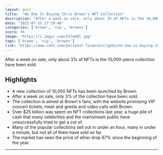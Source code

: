 ```yaml
---
layout: post
title:  "No One Is Buying Chris Brown's NFT Collection"
description: "After a week on sale, only about 3% of NFTs in the 10,000-piece collection have been sold."
date: "2022-07-15 17:19:46"
categories: ['brown', 'vip', 'browns']
score: 96
image: "https://i.imgur.com/hS7w6Ql.jpg"
tags: ['brown', 'vip', 'browns']
link: "https://www.cnet.com/personal-finance/crypto/no-one-is-buying-chris-browns-nft-collection/"
---
```


After a week on sale, only about 3% of NFTs in the 10,000-piece collection have been sold.

## Highlights

- A new collection of 10,000 NFTs has been launched by Brown.
- After a week on sale, only 3% of the collection have been sold.
- The collection is aimed at Brown's fans, with the website promising VIP concert tickets, meet and greets and video calls with Brown.
- Over $25 billion was spent on NFT collections last year, a huge pile of cash that many celebrities and the mainstream public have unsuccessfully tried to get a cut of.
- Many of the popular collections sell out in under an hour, many in under a minute, but not all of them have sold so far.
- The market has seen the price of ether drop 67% since the beginning of the year.

---
